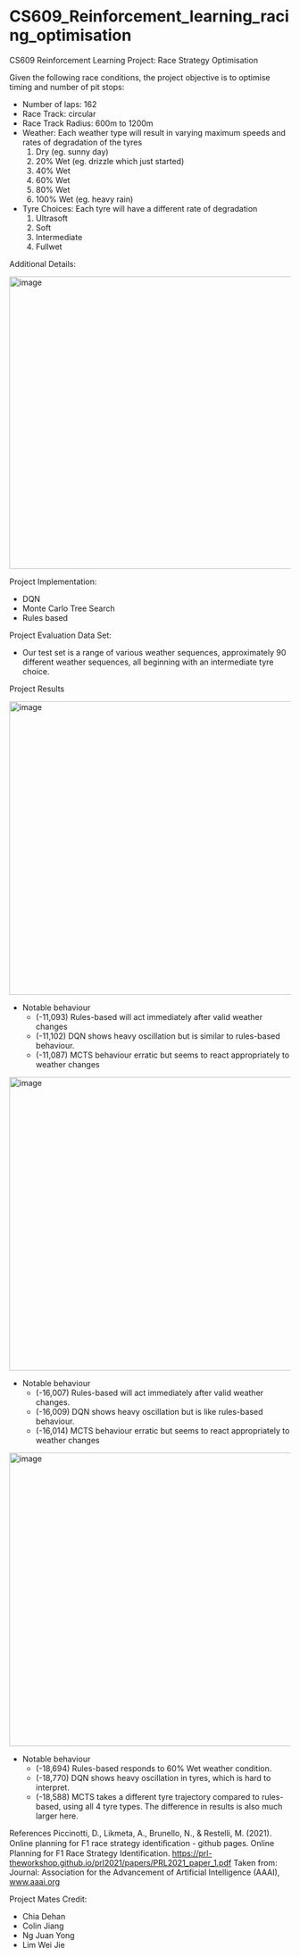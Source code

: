 # CS609_Reinforcement_learning_racing_optimisation
CS609 Reinforcement Learning Project: Race Strategy Optimisation

Given the following race conditions, the project objective is to optimise timing and number of  pit stops:
- Number of laps: 162
- Race Track: circular
- Race Track Radius: 600m to 1200m
- Weather: Each weather type will result in varying maximum speeds and rates of degradation of the tyres
  1. Dry (eg. sunny day)
  2. 20% Wet (eg. drizzle which just started)
  3. 40% Wet
  4. 60% Wet
  5. 80% Wet
  6. 100% Wet (eg. heavy rain)
- Tyre Choices: Each tyre will have a different rate of degradation
  1. Ultrasoft
  2. Soft
  3. Intermediate
  4. Fullwet

Additional Details:

<img width="524" alt="image" src="https://github.com/weijie-lim/CS609_Reinforcement_learning_racing_optimisation/assets/47061871/16d14da3-5802-48b7-adef-f82d298c71d5">

Project Implementation:
- DQN
- Monte Carlo Tree Search
- Rules based

Project Evaluation Data Set:
- Our test set is a range of various weather sequences, approximately 90 different weather sequences, all beginning with an intermediate tyre choice.

Project Results

<img width="526" alt="image" src="https://github.com/weijie-lim/CS609_Reinforcement_learning_racing_optimisation/assets/47061871/7d19cb1f-0b86-498c-9696-1a44afc65eae">

- Notable behaviour
  - (-11,093) Rules-based will act immediately after valid weather changes
  - (-11,102) DQN shows heavy oscillation but is similar to rules-based behaviour. 
  - (-11,087) MCTS behaviour erratic but seems to react appropriately to weather changes

<img width="526" alt="image" src="https://github.com/weijie-lim/CS609_Reinforcement_learning_racing_optimisation/assets/47061871/7141139e-1503-4fcb-b464-0ca631800cc5">

- Notable behaviour
  - (-16,007) Rules-based will act immediately after valid weather changes.
  - (-16,009) DQN shows heavy oscillation but is like rules-based behaviour. 
  - (-16,014) MCTS behaviour erratic but seems to react appropriately to weather changes


<img width="526" alt="image" src="https://github.com/weijie-lim/CS609_Reinforcement_learning_racing_optimisation/assets/47061871/b1daa30e-386a-4241-b68b-52f8bd39ef2c">

- Notable behaviour
  - (-18,694) Rules-based responds to 60% Wet weather condition.
  - (-18,770) DQN shows heavy oscillation in tyres, which is hard to interpret. 
  - (-18,588) MCTS takes a different tyre trajectory compared to rules-based, using all 4 tyre types. The difference in results is also much larger here.


References
Piccinotti, D., Likmeta, A., Brunello, N., & Restelli, M. (2021). Online planning for F1 race strategy identiﬁcation - github pages. Online Planning for F1 Race Strategy Identification. https://prl-theworkshop.github.io/prl2021/papers/PRL2021_paper_1.pdf Taken from: Journal: Association for the Advancement of Artificial Intelligence (AAAI), www.aaai.org 

Project Mates Credit:
- Chia Dehan
- Colin Jiang
- Ng Juan Yong
- Lim Wei Jie
